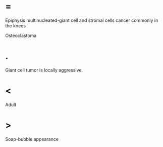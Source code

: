 # =

Epiphysis multinucleated-giant cell and stromal cells cancer commonly in the knees

Osteoclastoma

# .

Giant cell tumor is locally aggressive.

# <

Adult

# >

Soap-bubble appearance
